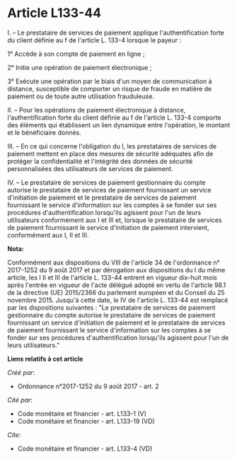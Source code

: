 # Article L133-44

I. – Le prestataire de services de paiement applique l'authentification forte du client définie au f de l'article L. 133-4
lorsque le payeur :

1° Accède à son compte de paiement en ligne ;

2° Initie une opération de paiement électronique ;

3° Exécute une opération par le biais d'un moyen de communication à distance, susceptible de comporter un risque de fraude en
matière de paiement ou de toute autre utilisation frauduleuse.

II. – Pour les opérations de paiement électronique à distance, l'authentification forte du client définie au f de l'article
L. 133-4 comporte des éléments qui établissent un lien dynamique entre l'opération, le montant et le bénéficiaire donnés.

III. – En ce qui concerne l'obligation du I, les prestataires de services de paiement mettent en place des mesures de
sécurité adéquates afin de protéger la confidentialité et l'intégrité des données de sécurité personnalisées des utilisateurs
de services de paiement.

IV. – Le prestataire de services de paiement gestionnaire du compte autorise le prestataire de services de paiement
fournissant un service d'initiation de paiement et le prestataire de services de paiement fournissant le service
d'information sur les comptes à se fonder sur ses procédures d'authentification lorsqu'ils agissent pour l'un de leurs
utilisateurs conformément aux I et III et, lorsque le prestataire de services de paiement fournissant le service d'initiation
de paiement intervient, conformément aux I, II et III.

**Nota:**

Conformément aux dispositions du VIII de l'article 34 de l'ordonnance n° 2017-1252 du 9 août 2017 et par dérogation aux
dispositions du I du même article, les I II et III de l'article L. 133-44 entrent en vigueur dix-huit mois après l'entrée en
vigueur de l'acte délégué adopté en vertu de l'article 98.1 de la directive (UE) 2015/2366 du parlement européen et du
Conseil du 25 novembre 2015. Jusqu'à cette date, le IV de l'article L. 133-44 est remplacé par les dispositions suivantes :
"Le prestataire de services de paiement gestionnaire du compte autorise le prestataire de services de paiement fournissant un
service d'initiation de paiement et le prestataire de services de paiement fournissant le service d'information sur les
comptes à se fonder sur ses procédures d'authentification lorsqu'ils agissent pour l'un de leurs utilisateurs."

**Liens relatifs à cet article**

_Créé par_:

  - Ordonnance n°2017-1252 du 9 août 2017 - art. 2

_Cité par_:

  - Code monétaire et financier - art. L133-1 (V)
  - Code monétaire et financier - art. L133-19 (VD)

_Cite_:

  - Code monétaire et financier - art. L133-4 (VD)
